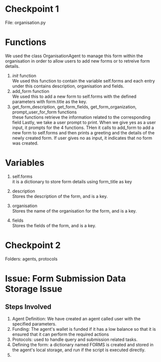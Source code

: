 # Checkpoint 1
File: organisation.py
# Functions
We used the class OrganisationAgent to manage this form within the organisation in order to allow users to add new forms or to retreive form details. 
1. _init_ function <br/>
   We used this function to contain the variable self.forms and each entry under this contains description, organisation and fields.
2. add_form function <br/>
   We used this to add a new form to self.forms with the defined parameters with form.title as the key.
3. get_form_description, get_form_fields, get_form_organization, prompt_user_for_form functions <br/>
   these functions retrieve the information related to the corresponding field
Lastly, we take a user prompt to print.
When we give yes as a user input, it prompts for the 4 functions.
THen it calls to add_form to add a new form to self.forms and then prints a greeting and the details of the newly created form.
If user gives no as input, it indicates that no form was created.

# Variables
1. self.forms <br/>
it is a dictionary to store form details using form_title as key

2. description <br/>
Stores the description of the form, and is a key.

3. organisation <br/>
Stores the name of the organisation for the form, and is a key.

4. fields <br/>
Stores the fields of the form, and is a key.

# Checkpoint 2
Folders: agents, protocols
# Issue: Form Submission Data Storage Issue
## Steps Involved
1. Agent Definition: We have created an agent called user with the specified parameters.
2. Funding: The agent's wallet is funded if it has a low balance so that it is ensured that it can perform the required actions
3. Protocols: used to handle query and submission related tasks.
4. Defining the form: a dictionary named FORMS is created and stored in the agent's local storage, and run if the script is executed directly.
5. 

